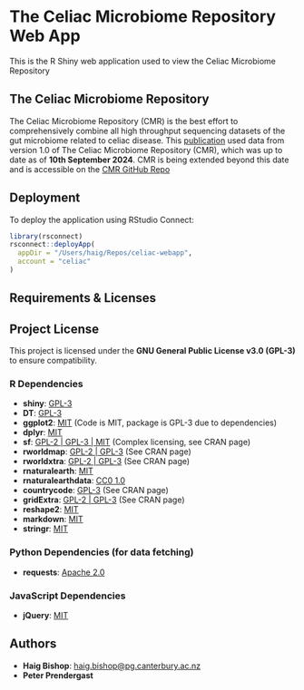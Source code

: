# The Celiac Microbiome Repository Web App
This is the R Shiny web application used to view the Celiac Microbiome Repository

## The Celiac Microbiome Repository
The Celiac Microbiome Repository (CMR) is the best effort to comprehensively combine all high throughput sequencing datasets of the gut microbiome related to celiac disease. This [publication](https://paper.link) used data from version 1.0 of The Celiac Microbiome Repository (CMR), which was up to date as of **10th September 2024**. CMR is being extended beyond this date and is accessible on the [CMR GitHub Repo](https://github.com/CeliacMicrobiomeRepo/celiac-repository/tree/main/)


## Deployment
To deploy the application using RStudio Connect:

```r
library(rsconnect)
rsconnect::deployApp(
  appDir = "/Users/haig/Repos/celiac-webapp",
  account = "celiac"
)
```


## Requirements & Licenses

## Project License
This project is licensed under the **GNU General Public License v3.0 (GPL-3)** to ensure compatibility.

### R Dependencies
- **shiny**: [GPL-3](https://github.com/rstudio/shiny/blob/main/LICENSE)
- **DT**: [GPL-3](https://github.com/rstudio/DT/blob/main/LICENSE)
- **ggplot2**: [MIT](https://github.com/tidyverse/ggplot2/blob/main/LICENSE.md) (Code is MIT, package is GPL-3 due to dependencies)
- **dplyr**: [MIT](https://github.com/tidyverse/dplyr/blob/main/LICENSE.md)
- **sf**: [GPL-2 | GPL-3 | MIT](https://cran.r-project.org/web/packages/sf/index.html) (Complex licensing, see CRAN page)
- **rworldmap**: [GPL-2 | GPL-3](https://cran.r-project.org/web/packages/rworldmap/index.html) (See CRAN page)
- **rworldxtra**: [GPL-2 | GPL-3](https://cran.r-project.org/web/packages/rworldxtra/index.html) (See CRAN page)
- **rnaturalearth**: [MIT](https://cran.r-project.org/web/packages/rnaturalearth/index.html)
- **rnaturalearthdata**: [CC0 1.0](https://cran.r-project.org/web/packages/rnaturalearthdata/index.html)
- **countrycode**: [GPL-3](https://cran.r-project.org/web/packages/countrycode/index.html) (See CRAN page)
- **gridExtra**: [GPL-2 | GPL-3](https://cran.r-project.org/web/packages/gridExtra/index.html) (See CRAN page)
- **reshape2**: [MIT](https://github.com/cran/reshape2/blob/master/LICENSE)
- **markdown**: [MIT](https://github.com/rstudio/markdown/blob/master/LICENSE.md)
- **stringr**: [MIT](https://github.com/tidyverse/stringr/blob/main/LICENSE.md)

### Python Dependencies (for data fetching)
- **requests**: [Apache 2.0](https://github.com/psf/requests/blob/main/LICENSE)

### JavaScript Dependencies
- **jQuery**: [MIT](https://jquery.org/license/)


## Authors
- **Haig Bishop**:   haig.bishop@pg.canterbury.ac.nz
- **Peter Prendergast**
